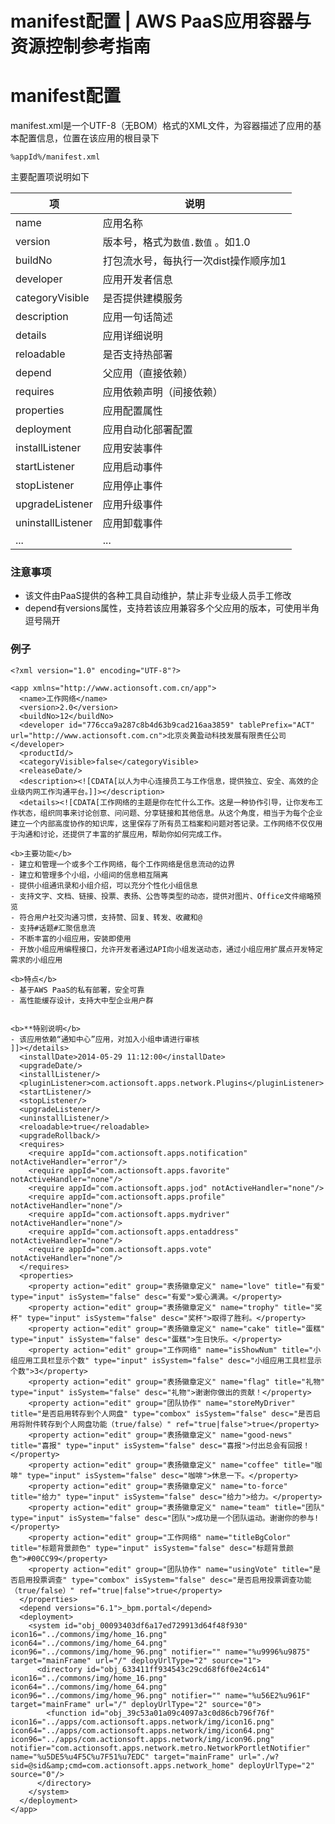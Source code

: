 # manifest配置 | AWS PaaS应用容器与资源控制参考指南

# manifest配置

manifest.xml是一个UTF-8（无BOM）格式的XML文件，为容器描述了应用的基本配置信息，位置在该应用的根目录下
    
    
    %appId%/manifest.xml
    

主要配置项说明如下

项 | 说明  
---|---  
name | 应用名称  
version | 版本号，格式为`数值.数值` 。如1.0  
buildNo | 打包流水号，每执行一次dist操作顺序加1  
developer | 应用开发者信息  
categoryVisible | 是否提供建模服务  
description | 应用一句话简述  
details | 应用详细说明  
reloadable | 是否支持热部署  
depend | 父应用（直接依赖）  
requires | 应用依赖声明（间接依赖）  
properties | 应用配置属性  
deployment | 应用自动化部署配置  
installListener | 应用安装事件  
startListener | 应用启动事件  
stopListener | 应用停止事件  
upgradeListener | 应用升级事件  
uninstallListener | 应用卸载事件  
... | ...  
  
### 注意事项

  * 该文件由PaaS提供的各种工具自动维护，禁止非专业级人员手工修改
  * depend有versions属性，支持若该应用兼容多个父应用的版本，可使用半角逗号隔开

### 例子
    
    
    <?xml version="1.0" encoding="UTF-8"?>
    
    <app xmlns="http://www.actionsoft.com.cn/app">
      <name>工作网络</name>
      <version>2.0</version>
      <buildNo>12</buildNo>
      <developer id="776cca9a287c8b4d63b9cad216aa3859" tablePrefix="ACT" url="http://www.actionsoft.com.cn">北京炎黄盈动科技发展有限责任公司</developer>
      <productId/>
      <categoryVisible>false</categoryVisible>
      <releaseDate/>
      <description><![CDATA[以人为中心连接员工与工作信息，提供独立、安全、高效的企业级内网工作沟通平台。]]></description>
      <details><![CDATA[工作网络的主题是你在忙什么工作。这是一种协作引导，让你发布工作状态，组织同事来讨论创意、问问题、分享链接和其他信息。从这个角度，相当于为每个企业建立一个内部高度协作的知识库，这里保存了所有员工档案和问题对答记录。工作网络不仅仅用于沟通和讨论，还提供了丰富的扩展应用，帮助你如何完成工作。
    
    <b>主要功能</b>
    - 建立和管理一个或多个工作网络，每个工作网络是信息流动的边界
    - 建立和管理多个小组，小组间的信息相互隔离
    - 提供小组通讯录和小组介绍，可以充分个性化小组信息
    - 支持文字、文档、链接、投票、表扬、公告等类型的动态，提供对图片、Office文件缩略预览
    - 符合用户社交沟通习惯，支持赞、回复、转发、收藏和@
    - 支持#话题#汇聚信息流
    - 不断丰富的小组应用，安装即使用
    - 开放小组应用编程接口，允许开发者通过API向小组发送动态，通过小组应用扩展点开发特定需求的小组应用
    
    <b>特点</b>
    - 基于AWS PaaS的私有部署，安全可靠
    - 高性能缓存设计，支持大中型企业用户群
    
    
    <b>**特别说明</b>
    - 该应用依赖“通知中心”应用，对加入小组申请进行审核
    ]]></details>
      <installDate>2014-05-29 11:12:00</installDate>
      <upgradeDate/>
      <installListener/>
      <pluginListener>com.actionsoft.apps.network.Plugins</pluginListener>
      <startListener/>
      <stopListener/>
      <upgradeListener/>
      <uninstallListener/>
      <reloadable>true</reloadable>
      <upgradeRollback/>
      <requires>
        <require appId="com.actionsoft.apps.notification" notActiveHandler="error"/>
        <require appId="com.actionsoft.apps.favorite" notActiveHandler="none"/>
        <require appId="com.actionsoft.apps.jod" notActiveHandler="none"/>
        <require appId="com.actionsoft.apps.profile" notActiveHandler="none"/>
        <require appId="com.actionsoft.apps.mydriver" notActiveHandler="none"/>
        <require appId="com.actionsoft.apps.entaddress" notActiveHandler="none"/>
        <require appId="com.actionsoft.apps.vote" notActiveHandler="none"/>
      </requires>
      <properties>
        <property action="edit" group="表扬徽章定义" name="love" title="有爱" type="input" isSystem="false" desc="有爱">爱心满满。</property>
        <property action="edit" group="表扬徽章定义" name="trophy" title="奖杯" type="input" isSystem="false" desc="奖杯">取得了胜利。</property>
        <property action="edit" group="表扬徽章定义" name="cake" title="蛋糕" type="input" isSystem="false" desc="蛋糕">生日快乐。</property>
        <property action="edit" group="工作网络" name="isShowNum" title="小组应用工具栏显示个数" type="input" isSystem="false" desc="小组应用工具栏显示个数">3</property>
        <property action="edit" group="表扬徽章定义" name="flag" title="礼物" type="input" isSystem="false" desc="礼物">谢谢你做出的贡献！</property>
        <property action="edit" group="团队协作" name="storeMyDriver" title="是否启用转存到个人网盘" type="combox" isSystem="false" desc="是否启用将附件转存到个人网盘功能（true/false）" ref="true|false">true</property>
        <property action="edit" group="表扬徽章定义" name="good-news" title="喜报" type="input" isSystem="false" desc="喜报">付出总会有回报！</property>
        <property action="edit" group="表扬徽章定义" name="coffee" title="咖啡" type="input" isSystem="false" desc="咖啡">休息一下。</property>
        <property action="edit" group="表扬徽章定义" name="to-force" title="给力" type="input" isSystem="false" desc="给力">给力。</property>
        <property action="edit" group="表扬徽章定义" name="team" title="团队" type="input" isSystem="false" desc="团队">成功是一个团队运动。谢谢你的参与!</property>
        <property action="edit" group="工作网络" name="titleBgColor" title="标题背景颜色" type="input" isSystem="false" desc="标题背景颜色">#00CC99</property>
        <property action="edit" group="团队协作" name="usingVote" title="是否启用投票调查" type="combox" isSystem="false" desc="是否启用投票调查功能（true/false）" ref="true|false">true</property>
      </properties>
      <depend versions="6.1">_bpm.portal</depend>
      <deployment>
        <system id="obj_00093403df6a17ed729913d64f48f930" icon16="../commons/img/home_16.png" icon64="../commons/img/home_64.png" icon96="../commons/img/home_96.png" notifier="" name="%u9996%u9875" target="mainFrame" url="/" deployUrlType="2" source="1">
          <directory id="obj_633411ff934543c29cd68f6f0e24c614" icon16="../commons/img/home_16.png" icon64="../commons/img/home_64.png" icon96="../commons/img/home_96.png" notifier="" name="%u56E2%u961F" target="mainFrame" url="/" deployUrlType="2" source="0">
            <function id="obj_39c53a01a09c4097a3c0d86cb796f76f" icon16="../apps/com.actionsoft.apps.network/img/icon16.png" icon64="../apps/com.actionsoft.apps.network/img/icon64.png" icon96="../apps/com.actionsoft.apps.network/img/icon96.png" notifier="com.actionsoft.apps.network.metro.NetworkPortletNotifier" name="%u5DE5%u4F5C%u7F51%u7EDC" target="mainFrame" url="./w?sid=@sid&amp;cmd=com.actionsoft.apps.network_home" deployUrlType="2" source="0"/>
          </directory>
        </system>
      </deployment>
    </app>
